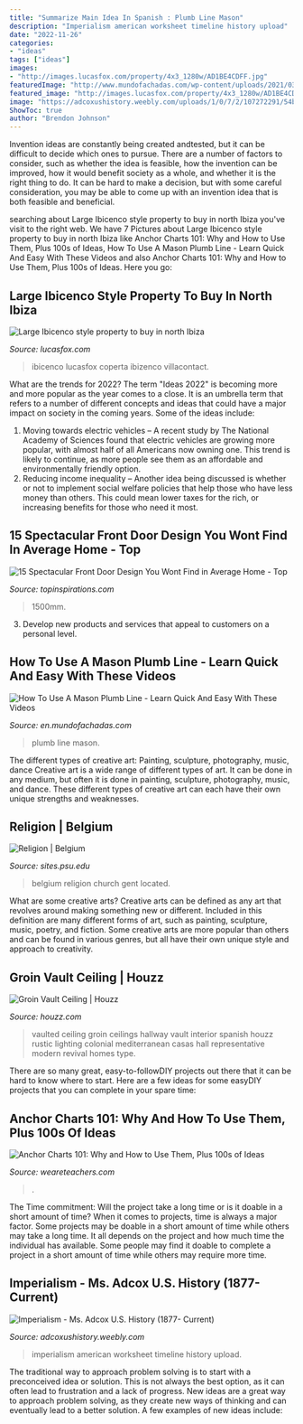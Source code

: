 ```yaml
---
title: "Summarize Main Idea In Spanish : Plumb Line Mason"
description: "Imperialism american worksheet timeline history upload"
date: "2022-11-26"
categories:
- "ideas"
tags: ["ideas"]
images:
- "http://images.lucasfox.com/property/4x3_1280w/AD1BE4CDFF.jpg"
featuredImage: "http://www.mundofachadas.com/wp-content/uploads/2021/03/1.jpg"
featured_image: "http://images.lucasfox.com/property/4x3_1280w/AD1BE4CDFF.jpg"
image: "https://adcoxushistory.weebly.com/uploads/1/0/7/2/107272291/54b133c3-1ba8-4c4b-a5b7-5ef10282fe8c_orig.jpg"
ShowToc: true
author: "Brendon Johnson"
---
```



Invention ideas are constantly being created andtested, but it can be difficult to decide which ones to pursue. There are a number of factors to consider, such as whether the idea is feasible, how the invention can be improved, how it would benefit society as a whole, and whether it is the right thing to do. It can be hard to make a decision, but with some careful consideration, you may be able to come up with an invention idea that is both feasible and beneficial.

	

		
searching about Large Ibicenco style property to buy in north Ibiza you've visit to the right web. We have 7 Pictures about Large Ibicenco style property to buy in north Ibiza like Anchor Charts 101: Why and How to Use Them, Plus 100s of Ideas, How To Use A Mason Plumb Line - Learn Quick And Easy With These Videos and also Anchor Charts 101: Why and How to Use Them, Plus 100s of Ideas. Here you go:
		
    
## Large Ibicenco Style Property To Buy In North Ibiza

<img loading=lazy src="http://images.lucasfox.com/property/4x3_1280w/AD1BE4CDFF.jpg" onerror="this.onerror=null;this.src='https://tse1.mm.bing.net/th?id=OIP.wKc7W8l_rPaiHHvJOAe-bAHaFj&amp;pid=15.1';" alt="Large Ibicenco style property to buy in north Ibiza">

_Source: lucasfox.com_

>ibicenco lucasfox coperta ibizenco villacontact. 

	

What are the trends for 2022?
The term "Ideas 2022" is becoming more and more popular as the year comes to a close. It is an umbrella term that refers to a number of different concepts and ideas that could have a major impact on society in the coming years. Some of the ideas include: 
1) Moving towards electric vehicles – A recent study by The National Academy of Sciences found that electric vehicles are growing more popular, with almost half of all Americans now owning one. This trend is likely to continue, as more people see them as an affordable and environmentally friendly option. 
2) Reducing income inequality – Another idea being discussed is whether or not to implement social welfare policies that help those who have less money than others. This could mean lower taxes for the rich, or increasing benefits for those who need it most.

    
## 15 Spectacular Front Door Design You Wont Find In Average Home - Top

<img loading=lazy src="http://topinspirations.com/wp-content/uploads/2016/11/decoration-front-doors-designs-2015-latest-designs-for-doors-for-the-houses-latest-designs-for-doors-for-the-houses-633x844.jpg" onerror="this.onerror=null;this.src='https://tse4.mm.bing.net/th?id=OIP.oKlMn9QhR8wFhqqkqpO3sQHaJ4&amp;pid=15.1';" alt="15 Spectacular Front Door Design You Wont Find in Average Home - Top">

_Source: topinspirations.com_

>1500mm. 

	

3. Develop new products and services that appeal to customers on a personal level.

    
## How To Use A Mason Plumb Line - Learn Quick And Easy With These Videos

<img loading=lazy src="http://www.mundofachadas.com/wp-content/uploads/2021/03/1.jpg" onerror="this.onerror=null;this.src='https://tse2.mm.bing.net/th?id=OIP.57B3o5AZuY-oEreEuJTl0QHaEK&amp;pid=15.1';" alt="How To Use A Mason Plumb Line - Learn Quick And Easy With These Videos">

_Source: en.mundofachadas.com_

>plumb line mason. 

	

The different types of creative art: Painting, sculpture, photography, music, dance
Creative art is a wide range of different types of art. It can be done in any medium, but often it is done in painting, sculpture, photography, music, and dance. These different types of creative art can each have their own unique strengths and weaknesses.

    
## Religion | Belgium

<img loading=lazy src="http://sites.psu.edu/belgiumculturalprofile/wp-content/uploads/sites/18874/2014/09/church.jpg" onerror="this.onerror=null;this.src='https://tse1.mm.bing.net/th?id=OIP.9MTjSEslCMeKPa_7LbBX9gHaFk&amp;pid=15.1';" alt="Religion | Belgium">

_Source: sites.psu.edu_

>belgium religion church gent located. 

	

What are some creative arts?
Creative arts can be defined as any art that revolves around making something new or different. Included in this definition are many different forms of art, such as painting, sculpture, music, poetry, and fiction. Some creative arts are more popular than others and can be found in various genres, but all have their own unique style and approach to creativity.

    
## Groin Vault Ceiling | Houzz

<img loading=lazy src="https://st.hzcdn.com/fimgs/977131950dae1ff5_4259-w500-h666-b0-p0--rustic-hall.jpg" onerror="this.onerror=null;this.src='https://tse1.mm.bing.net/th?id=OIP.6hiHki6HwdP7aJ1W46gpOgHaJ3&amp;pid=15.1';" alt="Groin Vault Ceiling | Houzz">

_Source: houzz.com_

>vaulted ceiling groin ceilings hallway vault interior spanish houzz rustic lighting colonial mediterranean casas hall representative modern revival homes type. 

	

There are so many great, easy-to-followDIY projects out there that it can be hard to know where to start. Here are a few ideas for some easyDIY projects that you can complete in your spare time: 

    
## Anchor Charts 101: Why And How To Use Them, Plus 100s Of Ideas

<img loading=lazy src="https://s18670.pcdn.co/wp-content/uploads/behavior-chart.jpg" onerror="this.onerror=null;this.src='https://tse4.mm.bing.net/th?id=OIP.-GJISeOpLkwb8L_Go6tt_gAAAA&amp;pid=15.1';" alt="Anchor Charts 101: Why and How to Use Them, Plus 100s of Ideas">

_Source: weareteachers.com_

>. 

	

The Time commitment: Will the project take a long time or is it doable in a short amount of time?
When it comes to projects, time is always a major factor. Some projects may be doable in a short amount of time while others may take a long time. It all depends on the project and how much time the individual has available. Some people may find it doable to complete a project in a short amount of time while others may require more time.

    
## Imperialism - Ms. Adcox U.S. History (1877- Current)

<img loading=lazy src="https://adcoxushistory.weebly.com/uploads/1/0/7/2/107272291/54b133c3-1ba8-4c4b-a5b7-5ef10282fe8c_orig.jpg" onerror="this.onerror=null;this.src='https://tse4.mm.bing.net/th?id=OIP.JQ9V1Gzr1f-9H63mTsKdnQHaFj&amp;pid=15.1';" alt="Imperialism - Ms. Adcox U.S. History (1877- Current)">

_Source: adcoxushistory.weebly.com_

>imperialism american worksheet timeline history upload. 

	

The traditional way to approach problem solving is to start with a preconceived idea or solution. This is not always the best option, as it can often lead to frustration and a lack of progress. New ideas are a great way to approach problem solving, as they create new ways of thinking and can eventually lead to a better solution. A few examples of new ideas include:

